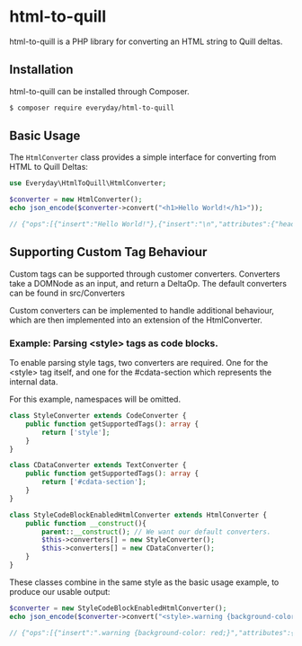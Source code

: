 # html-to-quill

html-to-quill is a PHP library for converting an HTML string to Quill deltas.

## Installation

html-to-quill can be installed through Composer.
```bash
$ composer require everyday/html-to-quill
```

## Basic Usage

The `HtmlConverter` class provides a simple interface for converting from HTML to Quill Deltas:

```php
use Everyday\HtmlToQuill\HtmlConverter;

$converter = new HtmlConverter();
echo json_encode($converter->convert("<h1>Hello World!</h1>"));

// {"ops":[{"insert":"Hello World!"},{"insert":"\n","attributes":{"header":1}}]}
```

## Supporting Custom Tag Behaviour

Custom tags can be supported through customer converters.
Converters take a DOMNode as an input, and return a DeltaOp.
The default converters can be found in src/Converters

Custom converters can be implemented to handle additional behaviour, which are then implemented into an extension of the HtmlConverter.

### Example: Parsing \<style> tags as code blocks.

To enable parsing style tags, two converters are required. One for the \<style> tag itself,
and one for the #cdata-section which represents the internal data.

For this example, namespaces will be omitted.

```php
class StyleConverter extends CodeConverter {
	public function getSupportedTags(): array {
		return ['style'];
	}
}
```

```php
class CDataConverter extends TextConverter {
	public function getSupportedTags(): array {
		return ['#cdata-section'];
	}
}
```

```php
class StyleCodeBlockEnabledHtmlConverter extends HtmlConverter {
	public function __construct(){
		parent::__construct(); // We want our default converters.
		$this->converters[] = new StyleConverter();
		$this->converters[] = new CDataConverter();
	}
}
```

These classes combine in the same style as the basic usage example, to produce our usable output:
```php
$converter = new StyleCodeBlockEnabledHtmlConverter();
echo json_encode($converter->convert("<style>.warning {background-color: red;}</style>"));

// {"ops":[{"insert":".warning {background-color: red;}","attributes":{"code":true}},{"insert":"\n"}]}
```
